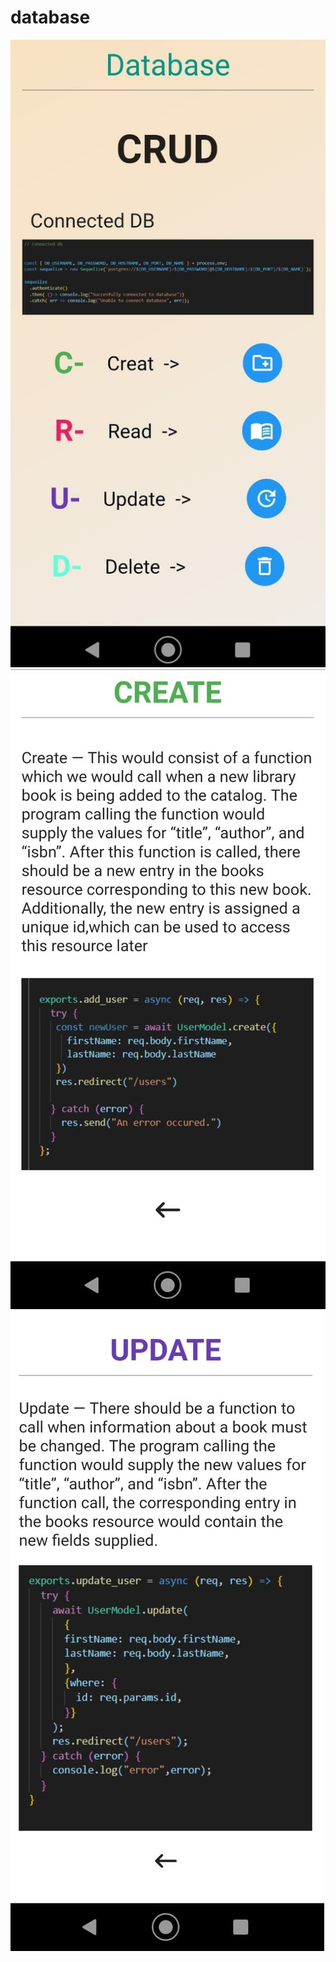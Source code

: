# database

![](assets/ui_screens/crud.jpg)
![](assets/ui_screens/create.jpg)
![](assets/ui_screens/update.jpg)